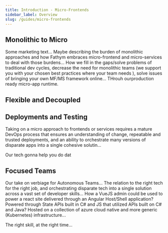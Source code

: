 ```yaml
---
title: Introduction - Micro-Frontends
sidebar_label: Overview
slug: /guides/micro-frontends
---
```


## Monolithic to Micro

Some marketing text... Maybe describing the burden of monolithic approaches and how Fathym embraces micro-frontend and micro-services to deal with those burdens...  How we fill in the gaps/solve problems of traditional dev cycles, decrease the need for monolithic teams (we support you with your chosen best practices where your team needs ), solve issues of bringing your own MF/MS framework online...  THrouh ourproduction ready micro-app runtime.

## Flexible and Decoupled

## Deployments and Testing

Taking on a micro approach to frontends or services requires a mature DevOps process that ensures an understanding of change, repeatable and trusted deployments, and an ability to orchestrate many versions of disparate apps into a single cohesive solutin...

Our tech gonna help you do dat

## Focused Teams

Our take on verbiage for Autonomous Teams...  The relation to the right tech for the right job, and orchestrating disparate tech into a single solution across a vast set of developer skills... How a VueJS admin could be used to power a react site delivered through an Angular Host/Shell application?  Powered through State APIs built in C# and JS that utilized APIs built on C# and Java?  Hosted on a collection of azure cloud native and more generic (Kubernetes) infrastructure...

The right skill, at the right time...
